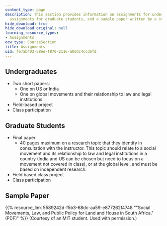 ```yaml
---
content_type: page
description: This section provides information on assignments for undergraduates,
  assignments for graduate students, and a sample paper written by a student.
hide_download: true
hide_download_original: null
learning_resource_types:
- Assignments
ocw_type: CourseSection
title: Assignments
uid: fe7ab403-58ee-f870-2116-a0ddc4ccd6fd
---
```


Undergraduates
--------------

*   Two short papers:
    *   One on US or India
    *   One on global movements and their relationship to law and legal institutions
*   Field-based project
*   Class participation

Graduate Students
-----------------

*   Final paper
    *   40 pages maximum on a research topic that they identify in consultation with the instructor. This topic should relate to a social movement and its relationship to law and legal institutions in a country (India and US can be chosen but need to focus on a movement not covered in class), or at the global level, and must be based on independent research.
*   Field based class project
*   Class participation

Sample Paper
------------

{{% resource_link 5589242d-f5b3-68dc-aa59-e877262f4748 "\"Social Movements, Law, and Public Policy for Land and House in South Africa.\" (PDF)" %}} (Courtesy of an MIT student. Used with permission.)